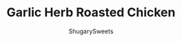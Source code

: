 ---
layout: ../../layouts/MarkdownPostLayout.astro
title: Garlic Herb Roasted Chicken
author: ShugarySweets
pubDate: 2020-03-04
description: "Garlic Herb Roasted Chicken is a juicy, moist, flavorful main dish that the whole family will love! Skip the grocery store rotisserie chicken and make something homemade that tastes even better."
image_url: https://www.shugarysweets.com/wp-content/uploads/2020/03/garlic-herb-roasted-chicken-6.jpg
tags: ["Main Dish","American"]
calories: 977
protein: 104
carbohydrates: 2
fats: 59
fiber: 1
ingredients: ["4-5 pound whole roasting chicken","¼ cup softened butter","1 Tablespoon chopped fresh rosemary","1 Tablespoon chopped fresh thyme","1 Tablespoon chopped fresh parsley","1 garlic clove minced","½ teaspoon salt","¼ teaspoon pepper","1 lemon, halved"]
serves: 6
time: "2 hours 10 minutes"
prepTime: "10 minutes"
instructions: ["In a small bowl combine butter, rosemary, thyme, parsley, garlic, salt pepper, and the juice from half of a lemon. ","Pat chicken dry with a paper towel. Rub butter mixture all over chicken to coat. Place lemon half and any remaining fresh herbs in the cavity of the chicken. ","In a 375 degree oven, cook the chicken for 20-25 minutes per pound or until an instant read thermometer registers 165 degrees.  Let rest for 15 minutes before carving. "]
nutrition: ["977 calories","2 grams carbohydrates","353 milligrams cholesterol","59 grams fat","1 grams fiber","104 grams protein","19 grams saturated fat","548 grams sodium","0 grams sugar","0 grams trans fat","34 grams unsaturated fat"]
---